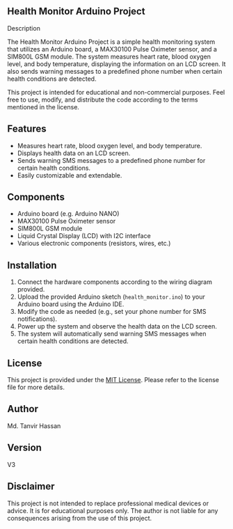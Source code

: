 ## Health Monitor Arduino Project


Description

The Health Monitor Arduino Project is a simple health monitoring system that utilizes an Arduino board, a MAX30100 Pulse Oximeter sensor, and a SIM800L GSM module. The system measures heart rate, blood oxygen level, and body temperature, displaying the information on an LCD screen. It also sends warning messages to a predefined phone number when certain health conditions are detected.

This project is intended for educational and non-commercial purposes. Feel free to use, modify, and distribute the code according to the terms mentioned in the license.

## Features

- Measures heart rate, blood oxygen level, and body temperature.
- Displays health data on an LCD screen.
- Sends warning SMS messages to a predefined phone number for certain health conditions.
- Easily customizable and extendable.

## Components

- Arduino board (e.g. Arduino NANO)
- MAX30100 Pulse Oximeter sensor
- SIM800L GSM module
- Liquid Crystal Display (LCD) with I2C interface
- Various electronic components (resistors, wires, etc.)

## Installation

1. Connect the hardware components according to the wiring diagram provided.
2. Upload the provided Arduino sketch (`health_monitor.ino`) to your Arduino board using the Arduino IDE.
3. Modify the code as needed (e.g., set your phone number for SMS notifications).
4. Power up the system and observe the health data on the LCD screen.
5. The system will automatically send warning SMS messages when certain health conditions are detected.



## License

This project is provided under the [MIT License](https://github.com/ReTr0-MaKeR/Health-Monitor-/blob/main/LICENSE). Please refer to the license file for more details.

## Author

Md. Tanvir Hassan

## Version

V3

## Disclaimer

This project is not intended to replace professional medical devices or advice. It is for educational purposes only. The author is not liable for any consequences arising from the use of this project.


